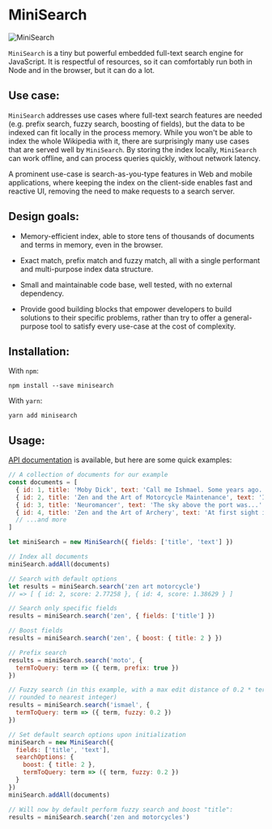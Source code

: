 # MiniSearch

![MiniSearch](https://lucaong.github.io/minisearch/MiniSearch.png")

`MiniSearch` is a tiny but powerful embedded full-text search engine for
JavaScript. It is respectful of resources, so it can comfortably run both in
Node and in the browser, but it can do a lot.

## Use case:

`MiniSearch` addresses use cases where full-text search features are needed
(e.g. prefix search, fuzzy search, boosting of fields), but the data to be
indexed can fit locally in the process memory. While you won't be able to index
the whole Wikipedia with it, there are surprisingly many use cases that are
served well by `MiniSearch`. By storing the index locally, `MiniSearch` can work
offline, and can process queries quickly, without network latency.

A prominent use-case is search-as-you-type features in Web and mobile
applications, where keeping the index on the client-side enables fast and
reactive UI, removing the need to make requests to a search server.

## Design goals:

  * Memory-efficient index, able to store tens of thousands of documents and
    terms in memory, even in the browser.

  * Exact match, prefix match and fuzzy match, all with a single performant and
    multi-purpose index data structure.

  * Small and maintainable code base, well tested, with no external dependency.

  * Provide good building blocks that empower developers to build solutions to
    their specific problems, rather than try to offer a general-purpose tool to
    satisfy every use-case at the cost of complexity.

## Installation:

With `npm`:

```
npm install --save minisearch
```

With `yarn`:

```
yarn add minisearch
```

## Usage:

[API documentation](https://lucaong.github.io/minisearch/identifiers.html) is
available, but here are some quick examples:

```javascript
// A collection of documents for our example
const documents = [
  { id: 1, title: 'Moby Dick', text: 'Call me Ishmael. Some years ago...' },
  { id: 2, title: 'Zen and the Art of Motorcycle Maintenance', text: 'I can see by my watch...' },
  { id: 3, title: 'Neuromancer', text: 'The sky above the port was...' },
  { id: 4, title: 'Zen and the Art of Archery', text: 'At first sight it must seem...' },
  // ...and more
]

let miniSearch = new MiniSearch({ fields: ['title', 'text'] })

// Index all documents
miniSearch.addAll(documents)

// Search with default options
let results = miniSearch.search('zen art motorcycle')
// => [ { id: 2, score: 2.77258 }, { id: 4, score: 1.38629 } ]

// Search only specific fields
results = miniSearch.search('zen', { fields: ['title'] })

// Boost fields
results = miniSearch.search('zen', { boost: { title: 2 } })

// Prefix search
results = miniSearch.search('moto', {
  termToQuery: term => ({ term, prefix: true })
})

// Fuzzy search (in this example, with a max edit distance of 0.2 * term length,
// rounded to nearest integer)
results = miniSearch.search('ismael', {
  termToQuery: term => ({ term, fuzzy: 0.2 })
})

// Set default search options upon initialization
miniSearch = new MiniSearch({
  fields: ['title', 'text'],
  searchOptions: {
    boost: { title: 2 },
    termToQuery: term => ({ term, fuzzy: 0.2 })
  }
})
miniSearch.addAll(documents)

// Will now by default perform fuzzy search and boost "title":
results = miniSearch.search('zen and motorcycles')
```
